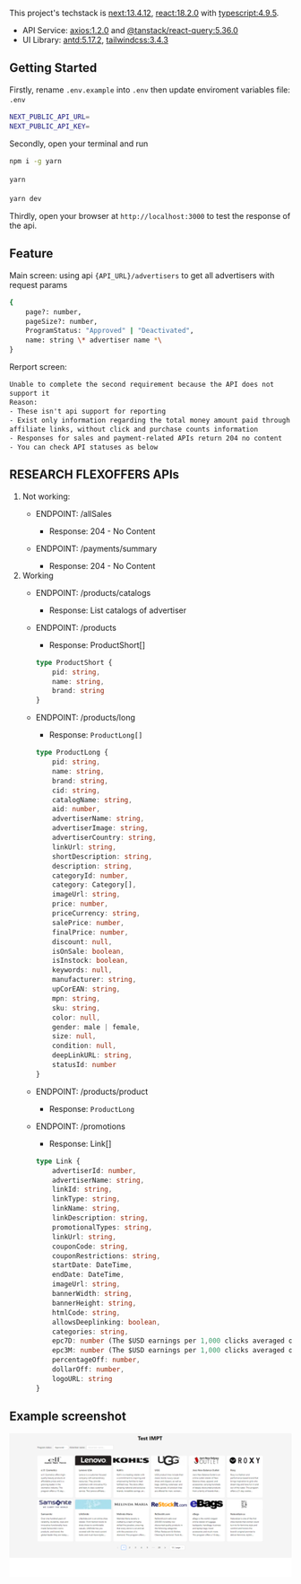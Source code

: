 This project's techstack is [next:13.4.12](https://nextjs.org/), [react:18.2.0](https://react.dev) with [typescript:4.9.5](https://www.typescriptlang.org/).

- API Service: [axios:1.2.0](https://axios-http.com/) and [@tanstack/react-query:5.36.0](https://tanstack.com/query/v5/docs/framework/react/overview)
- UI Library: [antd:5.17.2](https://ant.design/), [tailwindcss:3.4.3](https://tailwindcss.com/)

## Getting Started

Firstly, rename `.env.example` into `.env` then update enviroment variables file: `.env`

```bash
NEXT_PUBLIC_API_URL=
NEXT_PUBLIC_API_KEY=
```

Secondly, open your terminal and run 
```bash
npm i -g yarn

yarn

yarn dev
```

Thirdly, open your browser at `http://localhost:3000` to test the response of the api.

## Feature

Main screen: using api `{API_URL}/advertisers` to get all advertisers with request params

```bash
{
    page?: number,
    pageSize?: number,
    ProgramStatus: "Approved" | "Deactivated",
    name: string \* advertiser name *\
}
```

Rerport screen:
```
Unable to complete the second requirement because the API does not support it
Reason:
- These isn't api support for reporting
- Exist only information regarding the total money amount paid through affiliate links, without click and purchase counts information
- Responses for sales and payment-related APIs return 204 no content
- You can check API statuses as below
```

## RESEARCH FLEXOFFERS APIs

1. Not working:
    - ENDPOINT: /allSales
        - Response: 204 - No Content

    - ENDPOINT: /payments/summary
        - Response: 204 - No Content
2. Working
    - ENDPOINT: /products/catalogs
        - Response: List catalogs of advertiser

    - ENDPOINT: /products
        - Response: ProductShort[]
        ```typescript
        type ProductShort {
            pid: string,
            name: string,
            brand: string
        }
        ```

    - ENDPOINT: /products/long
        - Response: `ProductLong[]`
        ```typescript
        type ProductLong {
            pid: string,
            name: string,
            brand: string,
            cid: string,
            catalogName: string,
            aid: number,
            advertiserName: string,
            advertiserImage: string,
            advertiserCountry: string,
            linkUrl: string,
            shortDescription: string,
            description: string,
            categoryId: number,
            category: Category[],
            imageUrl: string,
            price: number,
            priceCurrency: string,
            salePrice: number,
            finalPrice: number,
            discount: null,
            isOnSale: boolean,
            isInstock: boolean,
            keywords: null,
            manufacturer: string,
            upCorEAN: string,
            mpn: string,
            sku: string,
            color: null,
            gender: male | female,
            size: null,
            condition: null,
            deepLinkURL: string,
            statusId: number
        }
        ```

    - ENDPOINT: /products/product
        - Response: `ProductLong`
    
    - ENDPOINT: /promotions
        - Response: Link[]
        ```typescript
        type Link {
            advertiserId: number,
            advertiserName: string,
            linkId: string,
            linkType: string,
            linkName: string,
            linkDescription: string,
            promotionalTypes: string,
            linkUrl: string,
            couponCode: string,
            couponRestrictions: string,
            startDate: DateTime,
            endDate: DateTime,
            imageUrl: string,
            bannerWidth: string,
            bannerHeight: string,
            htmlCode: string,
            allowsDeeplinking: boolean,
            categories: string,
            epc7D: number (The $USD earnings per 1,000 clicks averaged over 7 days),
            epc3M: number (The $USD earnings per 1,000 clicks averaged over 3 months),
            percentageOff: number,
            dollarOff: number,
            logoURL: string
        }
        ```

## Example screenshot

![alt screenshot](./screenshot.png)

